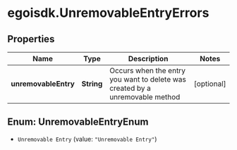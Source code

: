 # egoisdk.UnremovableEntryErrors

## Properties

Name | Type | Description | Notes
------------ | ------------- | ------------- | -------------
**unremovableEntry** | **String** | Occurs when the entry you want to delete was created by a unremovable method | [optional] 



## Enum: UnremovableEntryEnum


* `Unremovable Entry` (value: `"Unremovable Entry"`)




